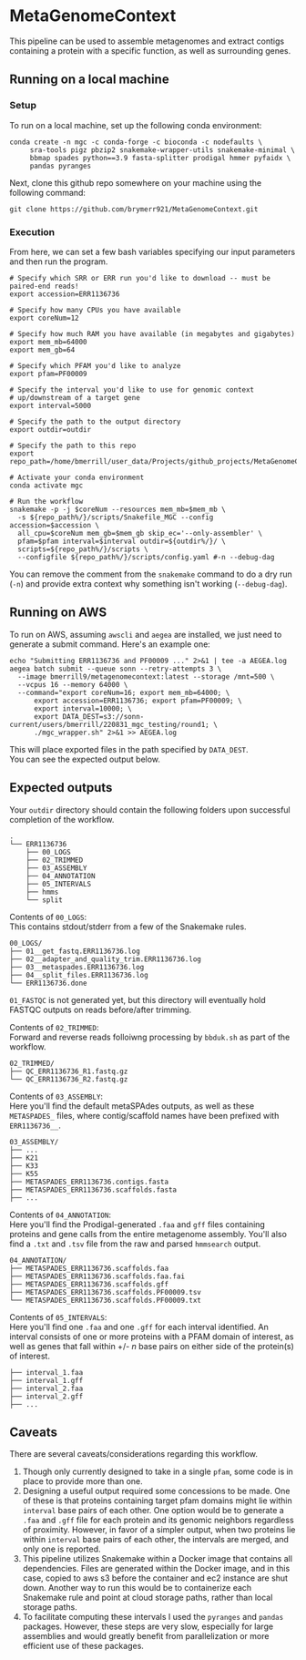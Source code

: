 # MetaGenomeContext
This pipeline can be used to assemble metagenomes and extract contigs containing a protein with a specific function, as well as surrounding genes.

## Running on a local machine

### Setup
To run on a local machine, set up the following conda environment:
```
conda create -n mgc -c conda-forge -c bioconda -c nodefaults \
     sra-tools pigz pbzip2 snakemake-wrapper-utils snakemake-minimal \
     bbmap spades python==3.9 fasta-splitter prodigal hmmer pyfaidx \
     pandas pyranges
```

Next, clone this github repo somewhere on your machine using the following command:  
```
git clone https://github.com/brymerr921/MetaGenomeContext.git
```

### Execution
From here, we can set a few bash variables specifying our input parameters and then run the program.  
```
# Specify which SRR or ERR run you'd like to download -- must be paired-end reads!
export accession=ERR1136736

# Specify how many CPUs you have available
export coreNum=12

# Specify how much RAM you have available (in megabytes and gigabytes)
export mem_mb=64000
export mem_gb=64

# Specify which PFAM you'd like to analyze
export pfam=PF00009

# Specify the interval you'd like to use for genomic context 
# up/downstream of a target gene
export interval=5000

# Specify the path to the output directory
export outdir=outdir

# Specify the path to this repo
export repo_path=/home/bmerrill/user_data/Projects/github_projects/MetaGenomeContext

# Activate your conda environment
conda activate mgc 

# Run the workflow
snakemake -p -j $coreNum --resources mem_mb=$mem_mb \
  -s ${repo_path%/}/scripts/Snakefile_MGC --config accession=$accession \
  all_cpu=$coreNum mem_gb=$mem_gb skip_ec='--only-assembler' \
  pfam=$pfam interval=$interval outdir=${outdir%/}/ \
  scripts=${repo_path%/}/scripts \
  --configfile ${repo_path%/}/scripts/config.yaml #-n --debug-dag
```
You can remove the comment from the `snakemake` command to do a dry run (`-n`) and provide extra context why something isn't working (`--debug-dag`).  
  
  
## Running on AWS
To run on AWS, assuming `awscli` and `aegea` are installed, we just need to generate a submit command. Here's an example one:  
```
echo "Submitting ERR1136736 and PF00009 ..." 2>&1 | tee -a AEGEA.log
aegea batch submit --queue sonn --retry-attempts 3 \
  --image bmerrill9/metagenomecontext:latest --storage /mnt=500 \
  --vcpus 16 --memory 64000 \
  --command="export coreNum=16; export mem_mb=64000; \
      export accession=ERR1136736; export pfam=PF00009; \
      export interval=10000; \
      export DATA_DEST=s3://sonn-current/users/bmerrill/220831_mgc_testing/round1; \
      ./mgc_wrapper.sh" 2>&1 >> AEGEA.log
```
This will place exported files in the path specified by `DATA_DEST`.  
You can see the expected output below.  
  
## Expected outputs
Your `outdir` directory should contain the following folders upon successful completion of the workflow.  
```
.
└── ERR1136736
    ├── 00_LOGS
    ├── 02_TRIMMED
    ├── 03_ASSEMBLY
    ├── 04_ANNOTATION
    ├── 05_INTERVALS
    ├── hmms
    └── split
```

Contents of `00_LOGS`:  
This contains stdout/stderr from a few of the Snakemake rules.  
```
00_LOGS/
├── 01__get_fastq.ERR1136736.log
├── 02__adapter_and_quality_trim.ERR1136736.log
├── 03__metaspades.ERR1136736.log
├── 04__split_files.ERR1136736.log
└── ERR1136736.done
```

`01_FASTQC` is not generated yet, but this directory will eventually hold FASTQC outputs on reads before/after trimming.  

Contents of `02_TRIMMED`:  
Forward and reverse reads folloiwng processing by `bbduk.sh` as part of the workflow.  
```
02_TRIMMED/
├── QC_ERR1136736_R1.fastq.gz
└── QC_ERR1136736_R2.fastq.gz
```

Contents of `03_ASSEMBLY`:  
Here you'll find the default metaSPAdes outputs, as well as these `METASPADES_` files, where contig/scaffold names have been prefixed with `ERR1136736__`.
```
03_ASSEMBLY/
├── ...
├── K21
├── K33
├── K55
├── METASPADES_ERR1136736.contigs.fasta
├── METASPADES_ERR1136736.scaffolds.fasta
├── ...
```

Contents of `04_ANNOTATION`:  
Here you'll find the Prodigal-generated `.faa` and `gff` files containing proteins and gene calls from the entire metagenome assembly. You'll also find a `.txt` and `.tsv` file from the raw and parsed `hmmsearch` output.  
```
04_ANNOTATION/
├── METASPADES_ERR1136736.scaffolds.faa
├── METASPADES_ERR1136736.scaffolds.faa.fai
├── METASPADES_ERR1136736.scaffolds.gff
├── METASPADES_ERR1136736.scaffolds.PF00009.tsv
└── METASPADES_ERR1136736.scaffolds.PF00009.txt
```

Contents of `05_INTERVALS`:  
Here you'll find one `.faa` and one `.gff` for each interval identified. An interval consists of one or more proteins with a PFAM domain of interest, as well as genes that fall within +/- *n* base pairs on either side of the protein(s) of interest.  
```
├── interval_1.faa
├── interval_1.gff
├── interval_2.faa
├── interval_2.gff
├── ...
```

## Caveats
There are several caveats/considerations regarding this workflow.  
  1. Though only currently designed to take in a single `pfam`, some code is in place to provide more than one.  
  2. Designing a useful output required some concessions to be made. One of these is that proteins containing target pfam domains might lie within `interval` base pairs of each other. One option would be to generate a `.faa` and `.gff` file for each protein and its genomic neighbors regardless of proximity. However, in favor of a simpler output, when two proteins lie within `interval` base pairs of each other, the intervals are merged, and only one is reported.  
  3. This pipeline utilizes Snakemake within a Docker image that contains all dependencies. Files are generated within the Docker image, and in this case, copied to aws s3 before the container and ec2 instance are shut down. Another way to run this would be to containerize each Snakemake rule and point at cloud storage paths, rather than local storage paths.  
  4. To facilitate computing these intervals I used the `pyranges` and `pandas` packages. However, these steps are very slow, especially for large assemblies and would greatly benefit from parallelization or more efficient use of these packages.  
